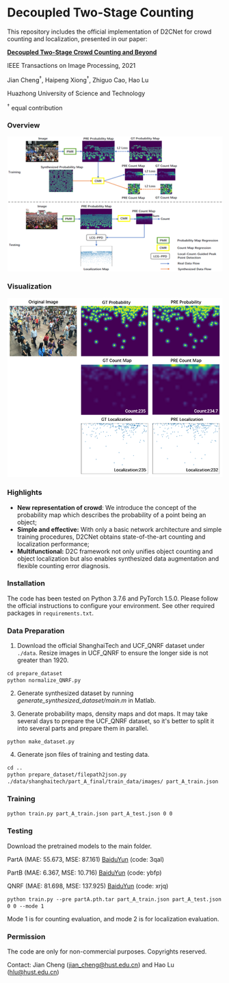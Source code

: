 # Decoupled Two-Stage Counting

This repository includes the official implementation of D2CNet for crowd counting and localization, presented in our paper:

**[Decoupled Two-Stage Crowd Counting and Beyond](https://ieeexplore.ieee.org/document/9347700)**

IEEE Transactions on Image Processing, 2021

Jian Cheng<sup>&dagger;</sup>, Haipeng Xiong<sup>&dagger;</sup>, Zhiguo Cao, Hao Lu

Huazhong University of Science and Technology

<sup>&dagger;</sup> equal contribution

### Overview
<p align="left">
  <img src="pngs/overview.PNG" width="850" title="Overview"/>
</p>

### Visualization
<p align="left">
  <img src="pngs/visualization.PNG" width="650" title="Visualization"/>
</p>

### Highlights
- **New representation of crowd**: We introduce the concept of the probability map which describes the probability of a point being an object;
- **Simple and effective:** With only a basic network architecture and simple training procedures, D2CNet obtains state-of-the-art counting and localization performance;
- **Multifunctional:** D2C framework not only unifies object counting and object localization but also enables synthesized data augmentation and flexible counting error diagnosis.

### Installation
The code has been tested on Python 3.7.6 and PyTorch 1.5.0. Please follow the official instructions to configure your environment. See other required packages in `requirements.txt`.

### Data Preparation
1. Download the official ShanghaiTech and UCF_QNRF dataset under `./data`. Resize images in UCF_QNRF to ensure the longer side is not greater than 1920.
```
cd prepare_dataset
python normalize_QNRF.py
```

2. Generate synthesized dataset by running *generate_synthesized_dataset/main.m* in Matlab.

3. Generate probability maps, density maps and dot maps. It may take several days to prepare the UCF_QNRF dataset, so it's better to split it into several parts and prepare them in parallel.
```
python make_dataset.py
```

4. Generate json files of training and testing data.
```
cd ..
python prepare_dataset/filepath2json.py ./data/shanghaitech/part_A_final/train_data/images/ part_A_train.json
```

### Training
```
python train.py part_A_train.json part_A_test.json 0 0
```

### Testing
Download the pretrained models to the main folder. 

PartA (MAE: 55.673, MSE: 87.161) [BaiduYun](https://pan.baidu.com/s/1x-Mu1bKbcQI48bmszLrFGA) (code: 3qal) 

PartB (MAE: 6.367, MSE: 10.716) [BaiduYun](https://pan.baidu.com/s/10PHLUu_FXWjY1gOT6iCKYw) (code: ybfp) 

QNRF (MAE: 81.698, MSE: 137.925) [BaiduYun](https://pan.baidu.com/s/1nA3EaiVRqKiNjqKL4f04-Q) (code: xrjq) 

```
python train.py --pre partA.pth.tar part_A_train.json part_A_test.json 0 0 --mode 1
```
Mode 1 is for counting evaluation, and mode 2 is for localization evaluation.

### Permission
The code are only for non-commercial purposes. Copyrights reserved.

Contact: 
Jian Cheng (jian_cheng@hust.edu.cn) and Hao Lu (hlu@hust.edu.cn)
